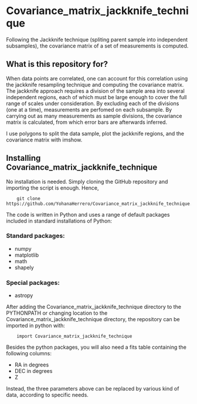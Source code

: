 # Covariance_matrix_jackknife_technique
Following the Jackknife technique (spliting parent sample into independent subsamples), the covariance matrix of a set of measurements is computed.

## **What is this repository for?**

When data points are correlated, one can account for this correlation using the jackknife resampling technique and computing the covariance matrix. The jackknife approach requires a division of the sample area into several independent regions, each of which must be large enough to cover the full range of scales under consideration. By excluding each of the divisions (one at a time), measurements are perfomed on each subsample. By carrying out as many measurements as sample divisions, the covariance matrix is calculated, from which error bars are afterwards inferred.

I use polygons to split the data sample, plot the jackknife regions, and the covariance matrix with imshow.

## **Installing Covariance_matrix_jackknife_technique**

No installation is needed. Simply cloning the GitHub repository and importing the script is enough. Hence, 

```
    git clone https://github.com/YohanaHerrero/Covariance_matrix_jackknife_technique.git
```

The code is written in Python and uses a range of default packages included in standard installations of Python:

### **Standard packages:**

- numpy  
- matplotlib
- math
- shapely

### **Special packages:**

- astropy 

After adding the Covariance_matrix_jackknife_technique directory to the PYTHONPATH or changing location to the Covariance_matrix_jackknife_technique directory, the repository can be imported in python with:

```
    import Covariance_matrix_jackknife_technique
```

Besides the python packages, you will also need a fits table containing the following columns:

- RA in degrees
- DEC in degrees
- Z 

Instead, the three parameters above can be replaced by various kind of data, according to specific needs.
